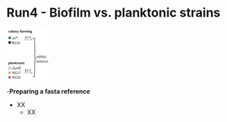 # Run4 - Biofilm vs. planktonic strains 

<img src="https://github.com/Easybel/RNAseq/blob/master/ExampleData_Run4/ExampleData_Overview.png" width="100">

-**Preparing a fasta reference**
  - XX
    - XX
